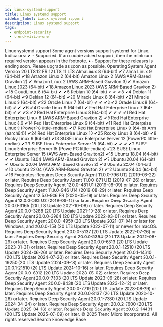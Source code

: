 ```yaml
---
id: linux-systemd-support
title: Linux systemd support
sidebar_label: Linux systemd support
description: Linux systemd support
tags:
  - endpoint-security
  - trend-vision-one
---
```


 Linux systemd support Some agent versions support systemd for Linux. Indicators: ✔ - Supported. If an update added support, then the minimum required version appears in the footnote. • - Support for these releases is ending soon. Please upgrade as soon as possible. Operating System Agent Version 20 LTS 12 FR 12 LTS 11 LTS AlmaLinux 8 (64-bit) ✔7 Alma Linux 9 (64-bit) ✔18 Amazon Linux 2 (64-bit) Amazon Linux 2 (AWS ARM-Based Graviton 2) ✔ Amazon Linux 2 (AWS ARM-Based Graviton 3) ✔ Amazon Linux 2023 (64-bit) ✔18 Amazon Linux 2023 (AWS ARM-Based Graviton 2) ✔18 CloudLinux 8 (64-bit) ✔ ✔5 Debian 10 (64-bit) ✔ ✔ ✔3 ✔4 Debian 11 (64-bit) ✔9 Debian 12 (64-bit) ✔20 Miracle Linux 8 (64-bit) ✔21 Miracle Linux 9 (64-bit) ✔22 Oracle Linux 7 (64-bit) ✔ ✔ ✔3 ✔2 Oracle Linux 8 (64-bit) ✔ ✔ ✔6 ✔4 Oracle Linux 9 (64-bit) ✔ Red Hat Enterprise Linux 7 (64-bit) ✔ ✔ ✔3 ✔2 Red Hat Enterprise Linux 8 (64-bit) ✔ ✔ ✔ ✔1 Red Hat Enterprise Linux 8 (AWS ARM-Based Graviton 2) ✔9 Red Hat Enterprise Linux 8.6 ✔14 Red Hat Enterprise Linux 9 (64-bit) ✔11 Red Hat Enterprise Linux 9 (PowerPC little-endian) ✔17 Red Hat Enterprise Linux 9 (64-bit Arm (aarch64)) ✔24 Red Hat Enterprise Linux 10 ✔25 Rocky Linux 8 (64-bit) ✔8 Rocky Linux 9 (64-bit) ✔13 SUSE Linux Enterprise Server 12 (PowerPC little-endian) ✔23 SUSE Linux Enterprise Server 15 (64-bit) ✔ ✔ ✔ ✔2 SUSE Linux Enterprise Server 15 (PowerPC little-endian) ✔23 SUSE Linux Enterprise Server 15 (AWS Arm-Based Graviton2) ✔15 Ubuntu 18.04 (64-bit) ✔ ✔ Ubuntu 18.04 (AWS ARM-Based Graviton 2) ✔7 Ubuntu 20.04 (64-bit) ✔ Ubuntu 20.04 (AWS ARM-Based Graviton 2) ✔8 Ubuntu 22.04 (64-bit) ✔10 Ubuntu 22.04 (AWS ARM-Based Graviton 2) ✔12 Ubuntu 24.04 (64-bit) ✔16 Footnotes: Requires Deep Security Agent 11.0.0-796 U12 (2019-06-22) or later. Requires Deep Security Agent 11.0.0-871 U13 (2019-07-26) or later. Requires Deep Security Agent 12.0.0-481 U1 (2019-08-09) or later. Requires Deep Security Agent 11.0.0-946 U14 (2019-08-29) or later. Requires Deep Security Agent 12.5.0-936 FR (2020-05-19) or later. Requires Deep Security Agent 12.0.0-563 U2 (2019-09-13) or later. Requires Deep Security Agent 20.0.0-3165 (20 LTS Update 2021-10-08) or later. Requires Deep Security Agent 20.0.0-3288 (20 LTS Update 2021-10-28) or later. Requires Deep Security Agent 20.0.0-3964 (20 LTS Update 2022-03-01) or later. Requires Deep Security Agent 20.0.0-4959 (20 LTS Update 2021-07-04) or later for Windows, and 20.0.0-158 (20 LTS Update 2022-07-11) or newer for macOS. Requires Deep Security Agent 20.0.0-5137 (20 LTS Update 2022-07-26) or later. Requires Deep Security Agent 20.0.0-5394 (20 LTS Update 2022-08-29) or later. Requires Deep Security Agent 20.0.0-6313 (20 LTS Update 2023-01-31) or later. Requires Deep Security Agent 20.0.1-12510 (20 LTS Update 2024-06-26) or later. Requires Deep Security Agent 20.0.1-14610 (20 LTS Update 2024-07-20) or later. Requires Deep Security Agent 20.0.1-19250 (20 LTS Update 2024-09-18) or later. Requires Deep Security Agent 20.0.1-21510 (20 LTS Update 2024-10-16) or later. Requires Deep Security Agent 20.0.0-6912 (20 LTS Update 2023-05-02) or later. Requires Deep Security Agent 20.0.0-7303 (20 LTS Update 2023-06-28) or later. Requires Deep Security Agent 20.0.0-8438 (20 LTS Update 2023-12-12) or later. Requires Deep Security Agent 20.0.0-7719 (20 LTS Update 2023-08-29) or later. Requires Deep Security Agent 20.0.0-8137 (20 LTS Update 2023-10-26) or later. Requires Deep Security Agent 20.0.1-7380 (20 LTS Update 2024-04-24) or later. Requires Deep Security Agent 20.0.2-7600 (20 LTS Update 2025-04-16) or later. Requires Deep Security Agent 20.0.2-14431 (20 LTS Update 2025-07-09) or later. © 2025 Trend Micro Incorporated. All rights reserved.Search Knowledge Base